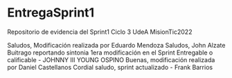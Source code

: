 # EntregaSprint1
Repositorio de evidencia del Sprint1 Ciclo 3 UdeA MisionTic2022

Saludos, Modificación realizada por Eduardo Mendoza
Saludos, John Alzate Buitrago reportando sintonia
1era modificación en el Sprint Entregable o calificable - JOHNNY III YOUNG OSPINO
Buenas, modificación realizada por Daniel Castellanos
Cordial saludo, sprint actualizado - Frank Barrios
